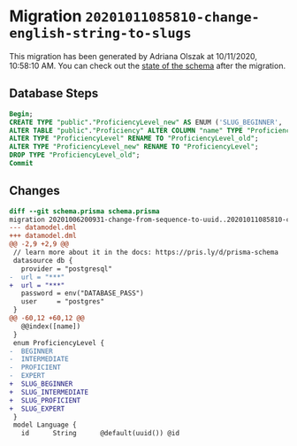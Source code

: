 # Migration `20201011085810-change-english-string-to-slugs`

This migration has been generated by Adriana Olszak at 10/11/2020, 10:58:10 AM.
You can check out the [state of the schema](./schema.prisma) after the migration.

## Database Steps

```sql
Begin;
CREATE TYPE "public"."ProficiencyLevel_new" AS ENUM ('SLUG_BEGINNER', 'SLUG_INTERMEDIATE', 'SLUG_PROFICIENT', 'SLUG_EXPERT');
ALTER TABLE "public"."Proficiency" ALTER COLUMN "name" TYPE "ProficiencyLevel_new" USING ("name"::text::"ProficiencyLevel_new");
ALTER TYPE "ProficiencyLevel" RENAME TO "ProficiencyLevel_old";
ALTER TYPE "ProficiencyLevel_new" RENAME TO "ProficiencyLevel";
DROP TYPE "ProficiencyLevel_old";
Commit
```

## Changes

```diff
diff --git schema.prisma schema.prisma
migration 20201006200931-change-from-sequence-to-uuid..20201011085810-change-english-string-to-slugs
--- datamodel.dml
+++ datamodel.dml
@@ -2,9 +2,9 @@
 // learn more about it in the docs: https://pris.ly/d/prisma-schema
 datasource db {
   provider = "postgresql"
-  url = "***"
+  url = "***"
   password = env("DATABASE_PASS")
   user     = "postgres"
 }
@@ -60,12 +60,12 @@
   @@index([name])
 }
 enum ProficiencyLevel {
-  BEGINNER
-  INTERMEDIATE
-  PROFICIENT
-  EXPERT
+  SLUG_BEGINNER
+  SLUG_INTERMEDIATE
+  SLUG_PROFICIENT
+  SLUG_EXPERT
 }
 model Language {
   id      String      @default(uuid()) @id
```



